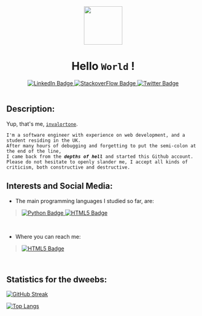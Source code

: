 <div id="header" align="center">
  <img src="https://im.ezgif.com/tmp/ezgif-1-35c3767565.gif" width="100"/>
</div>
<h1 align="center" id="header"><strong>Hello <code>World</code> !</strong></h1>

<div id="badges" align="center" id="header">
  <a href="https://www.linkedin.com/in/invalor-tone-b40a52229/">
    <img src="https://img.shields.io/badge/LinkedIn-blue?style=for-the-badge&logo=linkedin&logoColor=white" alt="LinkedIn Badge"/>
  </a>
  <a href="https://stackoverflow.com/users/16287939/invalortone">
    <img src="https://img.shields.io/badge/StackoverFlow-orange?style=for-the-badge&logo=stackoverflow&logoColor=white" alt="StackoverFlow Badge"/>
  </a>
  <a href="https://twitter.com/invalortone">
    <img src="https://img.shields.io/badge/Twitter-blue?style=for-the-badge&logo=twitter&logoColor=white" alt="Twitter Badge"/>
  </a>
</div>
<br>

## Description:

Yup, that's me, <a href="https://github.com/Invalortone/"><code>invalortone</code></a>.

<pre><code>I'm a software engineer with experience on web development, and a student residing in the UK. 
After many hours of debugging and forgetting to put the semi-colon at the end of the line,
I came back from the <i><b>depths of hell</b></i> and started this Github account.
Please do not hesitate to openly slander me, I accept all kinds of criticism, both constructive and destructive.</code></pre>

## Interests and Social Media:

- The main programming languages I studied so far, are: 

> <a href="https://www.python.org/">
>    <img src="https://img.shields.io/badge/python-yellow?style=for-the-badge&logo=python&logoColor=white" alt="Python Badge"/>  
> </a>
> <a href="https://www.html.com/">
>    <img src="https://img.shields.io/badge/html5-red?style=for-the-badge&logo=html5&logoColor=white" alt="HTML5 Badge"/>
 </a>
 
<br>
 
- Where you can reach me: 
> <a href="https://mail.google.com/mail/u/0/#inbox?compose=GTvVlcSGLPwVQVfKwMBrfVknQKQntpBSVrHGksjmVgTXBLTZdgJZQDqrsTxdxwNrjjHRXGvJzWJvX">
>    <img src="https://img.shields.io/badge/gmail-darkred?style=for-the-badge&logo=gmail&logoColor=white" alt="HTML5 Badge"/>
 </a>
 <br>
 
## Statistics for the dweebs:
 
[![GitHub Streak](http://github-readme-streak-stats.herokuapp.com?user=Invalortone&theme=vision-friendly-dark)](https://git.io/streak-stats)

[![Top Langs](https://github-readme-stats.vercel.app/api/top-langs/?username=Invalortone&layout=compact&theme=vision-friendly-dark)](https://github.com/anuraghazra/github-readme-stats)




 
 
